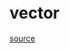 # vector

[source](github.com/OpenFOAM-jp/OpenFOAM-utilities-tutorials-jp/blob/master/v1906/surface/surfaceCoarsen/bunnylod/vector.C/vector.C)



